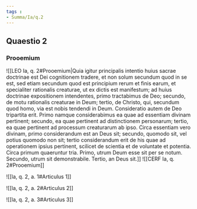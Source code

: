 ```yaml
---
tags : 
- Summa/Ia/q.2
---
```


## Quaestio 2

### Prooemium

![[LEO Ia, q. 2#Prooemium|Quia igitur principalis intentio huius sacrae doctrinae est Dei cognitionem tradere, et non solum secundum quod in se est, sed etiam secundum quod est principium rerum et finis earum, et specialiter rationalis creaturae, ut ex dictis est manifestum; ad huius doctrinae expositionem intendentes, primo tractabimus de Deo; secundo, de motu rationalis creaturae in Deum; tertio, de Christo, qui, secundum quod homo, via est nobis tendendi in Deum. Consideratio autem de Deo tripartita erit. Primo namque considerabimus ea quae ad essentiam divinam pertinent; secundo, ea quae pertinent ad distinctionem personarum; tertio, ea quae pertinent ad processum creaturarum ab ipso. Circa essentiam vero divinam, primo considerandum est an Deus sit; secundo, quomodo sit, vel potius quomodo non sit; tertio considerandum erit de his quae ad operationem ipsius pertinent, scilicet de scientia et de voluntate et potentia. Circa primum quaeruntur tria. Primo, utrum Deum esse sit per se notum. Secundo, utrum sit demonstrabile. Tertio, an Deus sit.]]
![[CERF Ia, q. 2#Prooemium]]

![[Ia, q. 2, a. 1#Articulus 1]]

![[Ia, q. 2, a. 2#Articulus 2]]

![[Ia, q. 2, a. 3#Articulus 3]]

